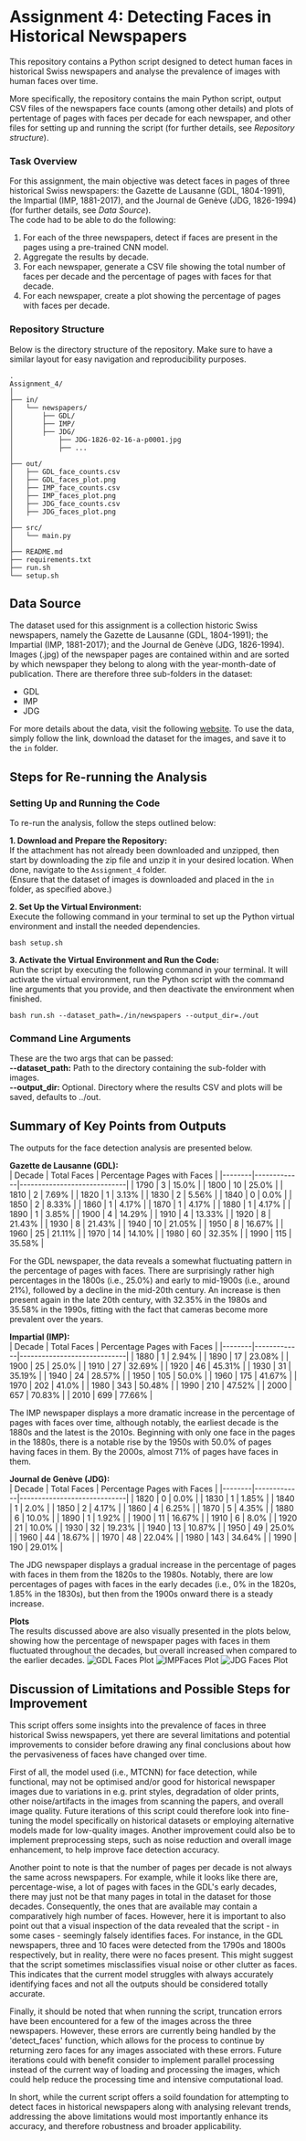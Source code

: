 # Assignment 4: Detecting Faces in Historical Newspapers
This repository contains a Python script designed to detect human faces in historical Swiss newspapers and analyse the prevalence of images with human faces over time. 

More specifically, the repository contains the main Python script, output CSV files of the newspapers face counts (among other details) and plots of pertentage of pages with faces per decade for each newspaper, and other files for setting up and running the script (for further details, see *Repository structure*).

### Task Overview
For this assignment, the main objective was detect faces in pages of three historical Swiss newspapers: the Gazette de Lausanne (GDL, 1804-1991), the Impartial (IMP, 1881-2017), and the Journal de Genève (JDG, 1826-1994) (for further details, see *Data Source*).  
The code had to be able to do the following:
1. For each of the three newspapers, detect if faces are present in the pages using a pre-trained CNN model.  
2. Aggregate the results by decade.  
3. For each newspaper, generate a CSV file showing the total number of faces per decade and the percentage of pages with faces for that decade.  
4. For each newspaper, create a plot showing the percentage of pages with faces per decade.

### Repository Structure
Below is the directory structure of the repository. Make sure to have a similar layout for easy navigation and reproducibility purposes.  
```
.
Assignment_4/
│
├── in/
│   └── newspapers/
│       ├── GDL/
│       ├── IMP/
│       ├── JDG/
│           ├── JDG-1826-02-16-a-p0001.jpg
│           ├── ...
│
├── out/
│   ├── GDL_face_counts.csv
│   ├── GDL_faces_plot.png
│   ├── IMP_face_counts.csv
│   ├── IMP_faces_plot.png
│   ├── JDG_face_counts.csv
│   ├── JDG_faces_plot.png
│
├── src/
│   └── main.py
│
├── README.md
├── requirements.txt
├── run.sh
└── setup.sh
```

## Data Source
The dataset used for this assignment is a collection historic Swiss newspapers, namely the Gazette de Lausanne (GDL, 1804-1991); the Impartial (IMP, 1881-2017); and the Journal de Genève (JDG, 1826-1994). Images (.jpg) of the newspaper pages are contained within and are sorted by which newspaper they belong to along with the year-month-date of publication. There are therefore three sub-folders in the dataset:
- GDL
- IMP
- JDG

For more details about the data, visit the following [website](https://zenodo.org/records/3706863). To use the data, simply follow the link, download the dataset for the images, and save it to the `in` folder.

## Steps for Re-running the Analysis
### Setting Up and Running the Code
To re-run the analysis, follow the steps outlined below:

**1. Download and Prepare the Repository:**  
If the attachment has not already been downloaded and unzipped, then start by downloading the zip file and unzip it in your desired location. When done, navigate to the `Assignment_4` folder.  
(Ensure that the dataset of images is downloaded and placed in the `in` folder, as specified above.)

**2. Set Up the Virtual Environment:**  
Execute the following command in your terminal to set up the Python virtual environment and install the needed dependencies.
```
bash setup.sh 
```

**3. Activate the Virtual Environment and Run the Code:**  
Run the script by executing the following command in your terminal. It will activate the virtual environment, run the Python script with the command line arguments that you provide, and then deactivate the environment when finished.
```
bash run.sh --dataset_path=./in/newspapers --output_dir=./out
```

### Command Line Arguments
These are the two args that can be passed:  
**--dataset_path:** Path to the directory containing the sub-folder with images.  
**--output_dir:** Optional. Directory where the results CSV and plots will be saved, defaults to ../out.  

## Summary of Key Points from Outputs
The outputs for the face detection analysis are presented below.  

**Gazette de Lausanne (GDL):**  
| Decade | Total Faces | Percentage Pages with Faces |
|--------|-------------|-----------------------------|
| 1790   | 3           | 15.0%                       |
| 1800   | 10          | 25.0%                       |
| 1810   | 2           | 7.69%                       |
| 1820   | 1           | 3.13%                       |
| 1830   | 2           | 5.56%                       |
| 1840   | 0           | 0.0%                        |
| 1850   | 2           | 8.33%                       |
| 1860   | 1           | 4.17%                       |
| 1870   | 1           | 4.17%                       |
| 1880   | 1           | 4.17%                       |
| 1890   | 1           | 3.85%                       |
| 1900   | 4           | 14.29%                      |
| 1910   | 4           | 13.33%                      |
| 1920   | 8           | 21.43%                      |
| 1930   | 8           | 21.43%                      |
| 1940   | 10          | 21.05%                      |
| 1950   | 8           | 16.67%                      |
| 1960   | 25          | 21.11%                      |
| 1970   | 14          | 14.10%                      |
| 1980   | 60          | 32.35%                      |
| 1990   | 115         | 35.58%                      |  

For the GDL newspaper, the data reveals a somewhat fluctuating pattern in the percentage of pages with faces. There are surprisingly rather high percentages in the 1800s (i.e., 25.0%) and early to mid-1900s (i.e., around 21%), followed by a decline in the mid-20th century. An increase is then present again in the late 20th century, with 32.35% in the 1980s and 35.58% in the 1990s, fitting with the fact that cameras become more prevalent over the years.

**Impartial (IMP):**  
| Decade | Total Faces | Percentage Pages with Faces |
|--------|-------------|-----------------------------|
| 1880   | 1           | 2.94%                       |
| 1890   | 17          | 23.08%                      |
| 1900   | 25          | 25.0%                       |
| 1910   | 27          | 32.69%                      |
| 1920   | 46          | 45.31%                      |
| 1930   | 31          | 35.19%                      |
| 1940   | 24          | 28.57%                      |
| 1950   | 105         | 50.0%                       |
| 1960   | 175         | 41.67%                      |
| 1970   | 202         | 41.0%                       |
| 1980   | 343         | 50.48%                      |
| 1990   | 210         | 47.52%                      |
| 2000   | 657         | 70.83%                      |
| 2010   | 699         | 77.66%                      |

The IMP newspaper displays a more dramatic increase in the percentage of pages with faces over time, although notably, the earliest decade is the 1880s and the latest is the 2010s. Beginning with only one face in the pages in the 1880s, there is a notable rise by the 1950s with 50.0% of pages having faces in them. By the 2000s, almost 71% of pages have faces in them.

**Journal de Genève (JDG):**  
| Decade | Total Faces | Percentage Pages with Faces |
|--------|-------------|-----------------------------|
| 1820   | 0           | 0.0%                        |
| 1830   | 1           | 1.85%                       |
| 1840   | 1           | 2.0%                        |
| 1850   | 2           | 4.17%                       |
| 1860   | 4           | 6.25%                       |
| 1870   | 5           | 4.35%                       |
| 1880   | 6           | 10.0%                       |
| 1890   | 1           | 1.92%                       |
| 1900   | 11          | 16.67%                      |
| 1910   | 6           | 8.0%                        |
| 1920   | 21          | 10.0%                       |
| 1930   | 32          | 19.23%                      |
| 1940   | 13          | 10.87%                      |
| 1950   | 49          | 25.0%                       |
| 1960   | 44          | 18.67%                      |
| 1970   | 48          | 22.04%                      |
| 1980   | 143         | 34.64%                      |
| 1990   | 190         | 29.01%                      |  

The JDG newspaper displays a gradual increase in the percentage of pages with faces in them from the 1820s to the 1980s. Notably, there are low percentages of pages with faces in the early decades (i.e., 0% in the 1820s, 1.85% in the 1830s), but then from the 1900s onward there is a steady increase.

**Plots**  
The results discussed above are also visually presented in the plots below, showing how the percentage of newspaper pages with faces in them fluctuated throughout the decades, but overall increased when compared to the earlier decades. 
![GDL Faces Plot](./out/GDL_faces_plot.png) 
![IMPFaces Plot](./out/IMP_faces_plot.png) 
![JDG Faces Plot](./out/JDG_faces_plot.png) 

## Discussion of Limitations and Possible Steps for Improvement
This script offers some insights into the prevalence of faces in three historical Swiss newspapers, yet there are several limitations and potential improvements to consider before drawing any final conclusions about how the pervasiveness of faces have changed over time.  

First of all, the model used (i.e., MTCNN) for face detection, while functional, may not be optimised and/or good for historical newspaper images due to variations in e.g. print styles, degradation of older prints, other noise/artifacts in the images from scanning the papers, and overall image quality. Future iterations of this script could therefore look into fine-tuning the model specifically on historical datasets or employing alternative models made for low-quality images. Another improvement could also be to implement preprocessing steps, such as noise reduction and overall image enhancement, to help improve face detection accuracy.  

Another point to note is that the number of pages per decade is not always the same across newspapers. For example, while it looks like there are, percentage-wise, a lot of pages with faces in the GDL's early decades, there may just not be that many pages in total in the dataset for those decades. Consequently, the ones that are available may contain a comparatively high number of faces. However, here it is important to also point out that a visual inspection of the data revealed that the script - in some cases - seemingly falsely identifies faces. For instance, in the GDL newspapers, three and 10 faces were detected from the 1790s and 1800s respectively, but in reality, there were no faces present. This might suggest that the script sometimes misclassifies visual noise or other clutter as faces. This indicates that the current model struggles with always accurately identifying faces and not all the outputs should be considered totally accurate.

Finally, it should be noted that when running the script, truncation errors have been encountered for a few of the images across the three newspapers. However, these errors are currently being handled by the 'detect_faces' function, which allows for the process to continue by returning zero faces for any images associated with these errors. Future iterations could with benefit consider to implement parallel processing instead of the current way of loading and processing the images, which could help reduce the processing time and intensive computational load.

In short, while the current script offers a soild foundation for attempting to detect faces in historical newspapers along with analysing relevant trends, addressing the above limitations would most importantly enhance its accuracy, and therefore robustness and broader applicability.

